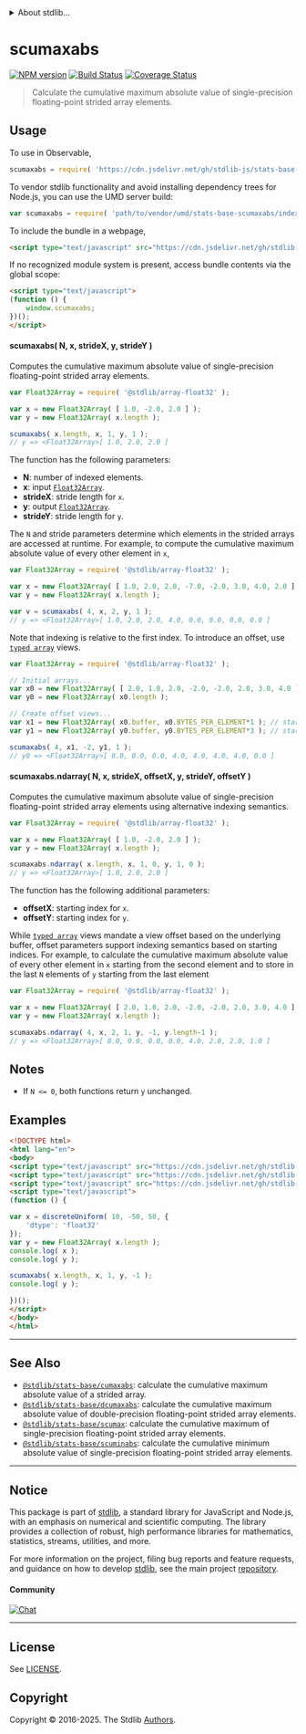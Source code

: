 <!--

@license Apache-2.0

Copyright (c) 2020 The Stdlib Authors.

Licensed under the Apache License, Version 2.0 (the "License");
you may not use this file except in compliance with the License.
You may obtain a copy of the License at

   http://www.apache.org/licenses/LICENSE-2.0

Unless required by applicable law or agreed to in writing, software
distributed under the License is distributed on an "AS IS" BASIS,
WITHOUT WARRANTIES OR CONDITIONS OF ANY KIND, either express or implied.
See the License for the specific language governing permissions and
limitations under the License.

-->


<details>
  <summary>
    About stdlib...
  </summary>
  <p>We believe in a future in which the web is a preferred environment for numerical computation. To help realize this future, we've built stdlib. stdlib is a standard library, with an emphasis on numerical and scientific computation, written in JavaScript (and C) for execution in browsers and in Node.js.</p>
  <p>The library is fully decomposable, being architected in such a way that you can swap out and mix and match APIs and functionality to cater to your exact preferences and use cases.</p>
  <p>When you use stdlib, you can be absolutely certain that you are using the most thorough, rigorous, well-written, studied, documented, tested, measured, and high-quality code out there.</p>
  <p>To join us in bringing numerical computing to the web, get started by checking us out on <a href="https://github.com/stdlib-js/stdlib">GitHub</a>, and please consider <a href="https://opencollective.com/stdlib">financially supporting stdlib</a>. We greatly appreciate your continued support!</p>
</details>

# scumaxabs

[![NPM version][npm-image]][npm-url] [![Build Status][test-image]][test-url] [![Coverage Status][coverage-image]][coverage-url] <!-- [![dependencies][dependencies-image]][dependencies-url] -->

> Calculate the cumulative maximum absolute value of single-precision floating-point strided array elements.

<section class="intro">

</section>

<!-- /.intro -->



<section class="usage">

## Usage

To use in Observable,

```javascript
scumaxabs = require( 'https://cdn.jsdelivr.net/gh/stdlib-js/stats-base-scumaxabs@umd/browser.js' )
```

To vendor stdlib functionality and avoid installing dependency trees for Node.js, you can use the UMD server build:

```javascript
var scumaxabs = require( 'path/to/vendor/umd/stats-base-scumaxabs/index.js' )
```

To include the bundle in a webpage,

```html
<script type="text/javascript" src="https://cdn.jsdelivr.net/gh/stdlib-js/stats-base-scumaxabs@umd/browser.js"></script>
```

If no recognized module system is present, access bundle contents via the global scope:

```html
<script type="text/javascript">
(function () {
    window.scumaxabs;
})();
</script>
```

#### scumaxabs( N, x, strideX, y, strideY )

Computes the cumulative maximum absolute value of single-precision floating-point strided array elements.

```javascript
var Float32Array = require( '@stdlib/array-float32' );

var x = new Float32Array( [ 1.0, -2.0, 2.0 ] );
var y = new Float32Array( x.length );

scumaxabs( x.length, x, 1, y, 1 );
// y => <Float32Array>[ 1.0, 2.0, 2.0 ]
```

The function has the following parameters:

-   **N**: number of indexed elements.
-   **x**: input [`Float32Array`][@stdlib/array/float32].
-   **strideX**: stride length for `x`.
-   **y**: output [`Float32Array`][@stdlib/array/float32].
-   **strideY**: stride length for `y`.

The `N` and stride parameters determine which elements in the strided arrays are accessed at runtime. For example, to compute the cumulative maximum absolute value of every other element in `x`,

```javascript
var Float32Array = require( '@stdlib/array-float32' );

var x = new Float32Array( [ 1.0, 2.0, 2.0, -7.0, -2.0, 3.0, 4.0, 2.0 ] );
var y = new Float32Array( x.length );

var v = scumaxabs( 4, x, 2, y, 1 );
// y => <Float32Array>[ 1.0, 2.0, 2.0, 4.0, 0.0, 0.0, 0.0, 0.0 ]
```

Note that indexing is relative to the first index. To introduce an offset, use [`typed array`][mdn-typed-array] views.

<!-- eslint-disable stdlib/capitalized-comments -->

```javascript
var Float32Array = require( '@stdlib/array-float32' );

// Initial arrays...
var x0 = new Float32Array( [ 2.0, 1.0, 2.0, -2.0, -2.0, 2.0, 3.0, 4.0 ] );
var y0 = new Float32Array( x0.length );

// Create offset views...
var x1 = new Float32Array( x0.buffer, x0.BYTES_PER_ELEMENT*1 ); // start at 2nd element
var y1 = new Float32Array( y0.buffer, y0.BYTES_PER_ELEMENT*3 ); // start at 4th element

scumaxabs( 4, x1, -2, y1, 1 );
// y0 => <Float32Array>[ 0.0, 0.0, 0.0, 4.0, 4.0, 4.0, 4.0, 0.0 ]
```

#### scumaxabs.ndarray( N, x, strideX, offsetX, y, strideY, offsetY )

Computes the cumulative maximum absolute value of single-precision floating-point strided array elements using alternative indexing semantics.

```javascript
var Float32Array = require( '@stdlib/array-float32' );

var x = new Float32Array( [ 1.0, -2.0, 2.0 ] );
var y = new Float32Array( x.length );

scumaxabs.ndarray( x.length, x, 1, 0, y, 1, 0 );
// y => <Float32Array>[ 1.0, 2.0, 2.0 ]
```

The function has the following additional parameters:

-   **offsetX**: starting index for `x`.
-   **offsetY**: starting index for `y`.

While [`typed array`][mdn-typed-array] views mandate a view offset based on the underlying buffer, offset parameters support indexing semantics based on starting indices. For example, to calculate the cumulative maximum absolute value of every other element in `x` starting from the second element and to store in the last `N` elements of `y` starting from the last element

```javascript
var Float32Array = require( '@stdlib/array-float32' );

var x = new Float32Array( [ 2.0, 1.0, 2.0, -2.0, -2.0, 2.0, 3.0, 4.0 ] );
var y = new Float32Array( x.length );

scumaxabs.ndarray( 4, x, 2, 1, y, -1, y.length-1 );
// y => <Float32Array>[ 0.0, 0.0, 0.0, 0.0, 4.0, 2.0, 2.0, 1.0 ]
```

</section>

<!-- /.usage -->

<section class="notes">

## Notes

-   If `N <= 0`, both functions return `y` unchanged.

</section>

<!-- /.notes -->

<section class="examples">

## Examples

<!-- eslint no-undef: "error" -->

```html
<!DOCTYPE html>
<html lang="en">
<body>
<script type="text/javascript" src="https://cdn.jsdelivr.net/gh/stdlib-js/random-array-discrete-uniform@umd/browser.js"></script>
<script type="text/javascript" src="https://cdn.jsdelivr.net/gh/stdlib-js/array-float32@umd/browser.js"></script>
<script type="text/javascript" src="https://cdn.jsdelivr.net/gh/stdlib-js/stats-base-scumaxabs@umd/browser.js"></script>
<script type="text/javascript">
(function () {

var x = discreteUniform( 10, -50, 50, {
    'dtype': 'float32'
});
var y = new Float32Array( x.length );
console.log( x );
console.log( y );

scumaxabs( x.length, x, 1, y, -1 );
console.log( y );

})();
</script>
</body>
</html>
```

</section>

<!-- /.examples -->

<!-- C interface documentation. -->



<section class="references">

</section>

<!-- /.references -->

<!-- Section for related `stdlib` packages. Do not manually edit this section, as it is automatically populated. -->

<section class="related">

* * *

## See Also

-   <span class="package-name">[`@stdlib/stats-base/cumaxabs`][@stdlib/stats/base/cumaxabs]</span><span class="delimiter">: </span><span class="description">calculate the cumulative maximum absolute value of a strided array.</span>
-   <span class="package-name">[`@stdlib/stats-base/dcumaxabs`][@stdlib/stats/base/dcumaxabs]</span><span class="delimiter">: </span><span class="description">calculate the cumulative maximum absolute value of double-precision floating-point strided array elements.</span>
-   <span class="package-name">[`@stdlib/stats-base/scumax`][@stdlib/stats/base/scumax]</span><span class="delimiter">: </span><span class="description">calculate the cumulative maximum of single-precision floating-point strided array elements.</span>
-   <span class="package-name">[`@stdlib/stats-base/scuminabs`][@stdlib/stats/base/scuminabs]</span><span class="delimiter">: </span><span class="description">calculate the cumulative minimum absolute value of single-precision floating-point strided array elements.</span>

</section>

<!-- /.related -->

<!-- Section for all links. Make sure to keep an empty line after the `section` element and another before the `/section` close. -->


<section class="main-repo" >

* * *

## Notice

This package is part of [stdlib][stdlib], a standard library for JavaScript and Node.js, with an emphasis on numerical and scientific computing. The library provides a collection of robust, high performance libraries for mathematics, statistics, streams, utilities, and more.

For more information on the project, filing bug reports and feature requests, and guidance on how to develop [stdlib][stdlib], see the main project [repository][stdlib].

#### Community

[![Chat][chat-image]][chat-url]

---

## License

See [LICENSE][stdlib-license].


## Copyright

Copyright &copy; 2016-2025. The Stdlib [Authors][stdlib-authors].

</section>

<!-- /.stdlib -->

<!-- Section for all links. Make sure to keep an empty line after the `section` element and another before the `/section` close. -->

<section class="links">

[npm-image]: http://img.shields.io/npm/v/@stdlib/stats-base-scumaxabs.svg
[npm-url]: https://npmjs.org/package/@stdlib/stats-base-scumaxabs

[test-image]: https://github.com/stdlib-js/stats-base-scumaxabs/actions/workflows/test.yml/badge.svg?branch=main
[test-url]: https://github.com/stdlib-js/stats-base-scumaxabs/actions/workflows/test.yml?query=branch:main

[coverage-image]: https://img.shields.io/codecov/c/github/stdlib-js/stats-base-scumaxabs/main.svg
[coverage-url]: https://codecov.io/github/stdlib-js/stats-base-scumaxabs?branch=main

<!--

[dependencies-image]: https://img.shields.io/david/stdlib-js/stats-base-scumaxabs.svg
[dependencies-url]: https://david-dm.org/stdlib-js/stats-base-scumaxabs/main

-->

[chat-image]: https://img.shields.io/gitter/room/stdlib-js/stdlib.svg
[chat-url]: https://app.gitter.im/#/room/#stdlib-js_stdlib:gitter.im

[stdlib]: https://github.com/stdlib-js/stdlib

[stdlib-authors]: https://github.com/stdlib-js/stdlib/graphs/contributors

[umd]: https://github.com/umdjs/umd
[es-module]: https://developer.mozilla.org/en-US/docs/Web/JavaScript/Guide/Modules

[deno-url]: https://github.com/stdlib-js/stats-base-scumaxabs/tree/deno
[deno-readme]: https://github.com/stdlib-js/stats-base-scumaxabs/blob/deno/README.md
[umd-url]: https://github.com/stdlib-js/stats-base-scumaxabs/tree/umd
[umd-readme]: https://github.com/stdlib-js/stats-base-scumaxabs/blob/umd/README.md
[esm-url]: https://github.com/stdlib-js/stats-base-scumaxabs/tree/esm
[esm-readme]: https://github.com/stdlib-js/stats-base-scumaxabs/blob/esm/README.md
[branches-url]: https://github.com/stdlib-js/stats-base-scumaxabs/blob/main/branches.md

[stdlib-license]: https://raw.githubusercontent.com/stdlib-js/stats-base-scumaxabs/main/LICENSE

[@stdlib/array/float32]: https://github.com/stdlib-js/array-float32/tree/umd

[mdn-typed-array]: https://developer.mozilla.org/en-US/docs/Web/JavaScript/Reference/Global_Objects/TypedArray

<!-- <related-links> -->

[@stdlib/stats/base/cumaxabs]: https://github.com/stdlib-js/stats-base-cumaxabs/tree/umd

[@stdlib/stats/base/dcumaxabs]: https://github.com/stdlib-js/stats-base-dcumaxabs/tree/umd

[@stdlib/stats/base/scumax]: https://github.com/stdlib-js/stats-base-scumax/tree/umd

[@stdlib/stats/base/scuminabs]: https://github.com/stdlib-js/stats-base-scuminabs/tree/umd

<!-- </related-links> -->

</section>

<!-- /.links -->
